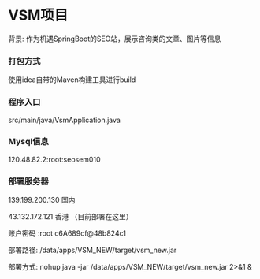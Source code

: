 # VSM项目
背景: 作为机遇SpringBoot的SEO站，展示咨询类的文章、图片等信息

### 打包方式
使用idea自带的Maven构建工具进行build

### 程序入口
src/main/java/VsmApplication.java

### Mysql信息
120.48.82.2:root:seosem010


### 部署服务器
139.199.200.130 国内

43.132.172.121  香港 （目前部署在这里）

账户密码 :root  c6A689cf@48b824c1

部署路径: /data/apps/VSM_NEW/target/vsm_new.jar

部署方式: nohup java -jar /data/apps/VSM_NEW/target/vsm_new.jar 2>&1 &



